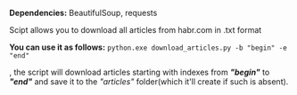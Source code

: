 **Dependencies:**
  BeautifulSoup,
  requests

Scipt allows you to download all articles from habr.com in .txt format

**You can use it as follows:**
   `python.exe download_articles.py -b "begin" -e "end"`
  
, the script will download articles starting with indexes from ***"begin"*** to ***"end"*** and save it to the *"articles"* folder(which it'll create if such is absent).
